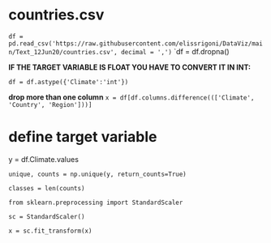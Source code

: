# countries.csv

`df = pd.read_csv('https://raw.githubusercontent.com/elissrigoni/DataViz/main/Text_12Jun20/countries.csv', decimal = ',')`
`df = df.dropna()


**IF THE TARGET VARIABLE IS FLOAT YOU HAVE TO CONVERT IT IN INT:**

`df = df.astype({'Climate':'int'})`

**drop more than one column**
`x = df[df.columns.difference((['Climate', 'Country', 'Region']))]`

# define target variable
y = df.Climate.values

`unique, counts = np.unique(y, return_counts=True)`

`classes = len(counts)`

`from sklearn.preprocessing import StandardScaler`

`sc = StandardScaler()`

`x = sc.fit_transform(x)`
